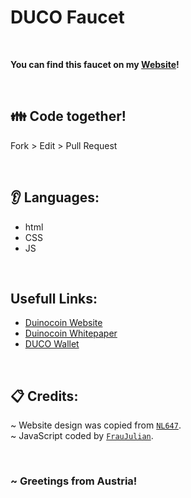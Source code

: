 # DUCO Faucet

<br>

**You can find this faucet on my [Website](https://faucet.fraujulian.xyz)!**

<br>

## 👪 Code together!
Fork > Edit > Pull Request

<br>

## 👂 Languages:
- html
- CSS
- JS

<br>

## Usefull Links:
- [Duinocoin Website](https://duinocoin.com/)
- [Duinocoin Whitepaper](https://github.com/revoxhere/duino-coin/blob/gh-pages/assets/whitepaper.pdf)
- [DUCO Wallet](https://wallet.duinocoin.com/)

<br>

## 📋 Credits:
~ Website design was copied from [`NL647`](https://github.com/phantom32-0). <br>
~ JavaScript coded by [`FrauJulian`](https://github.com/FrauJulian). <br>

<br>

### ~ Greetings from Austria!
